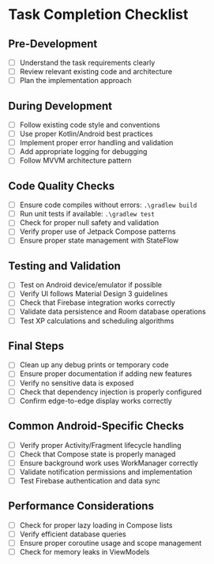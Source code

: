 # Task Completion Checklist

## Pre-Development
- [ ] Understand the task requirements clearly
- [ ] Review relevant existing code and architecture
- [ ] Plan the implementation approach

## During Development
- [ ] Follow existing code style and conventions
- [ ] Use proper Kotlin/Android best practices
- [ ] Implement proper error handling and validation
- [ ] Add appropriate logging for debugging
- [ ] Follow MVVM architecture pattern

## Code Quality Checks
- [ ] Ensure code compiles without errors: `.\gradlew build`
- [ ] Run unit tests if available: `.\gradlew test`
- [ ] Check for proper null safety and validation
- [ ] Verify proper use of Jetpack Compose patterns
- [ ] Ensure proper state management with StateFlow

## Testing and Validation
- [ ] Test on Android device/emulator if possible
- [ ] Verify UI follows Material Design 3 guidelines
- [ ] Check that Firebase integration works correctly
- [ ] Validate data persistence and Room database operations
- [ ] Test XP calculations and scheduling algorithms

## Final Steps
- [ ] Clean up any debug prints or temporary code
- [ ] Ensure proper documentation if adding new features
- [ ] Verify no sensitive data is exposed
- [ ] Check that dependency injection is properly configured
- [ ] Confirm edge-to-edge display works correctly

## Common Android-Specific Checks
- [ ] Verify proper Activity/Fragment lifecycle handling
- [ ] Check that Compose state is properly managed
- [ ] Ensure background work uses WorkManager correctly
- [ ] Validate notification permissions and implementation
- [ ] Test Firebase authentication and data sync

## Performance Considerations
- [ ] Check for proper lazy loading in Compose lists
- [ ] Verify efficient database queries
- [ ] Ensure proper coroutine usage and scope management
- [ ] Check for memory leaks in ViewModels